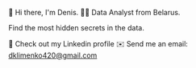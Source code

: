 👋 Hi there, I'm Denis. 
👩‍💻 Data Analyst from Belarus. 

Find the most hidden secrets in the data.

👀 Check out my Linkedin profile
✉️ Send me an email: dklimenko420@gmail.com

